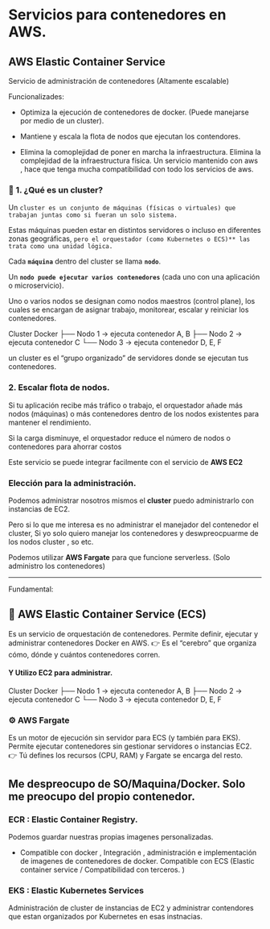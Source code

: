 # Servicios para contenedores en AWS. 

## **AWS Elastic Container Service** 

Servicio de administración  de contenedores (Altamente escalable)

Funcionalizades:

- Optimiza la ejecución de contenedores de docker. (Puede manejarse por medio de un cluster). 

- Mantiene y escala la flota de nodos que ejecutan los  contendores. 

- Elimina la comoplejidad de poner en marcha la infraestructura.  Elimina la complejidad de la infraestructura física. Un servicio mantenido con aws , hace que tenga mucha compatibilidad con todo los servicios de aws. 


### 🧩 1. ¿Qué es un cluster?

Un ``cluster es un conjunto de máquinas (físicas o virtuales) que trabajan juntas como si fueran un solo sistema.``

Estas máquinas pueden estar en distintos servidores o incluso en diferentes zonas geográficas, ``pero el orquestador (como Kubernetes o ECS)** las trata como una unidad lógica.``

Cada **``máquina``** dentro del cluster se llama **``nodo``**.

Un **``nodo puede ejecutar varios contenedores``** (cada uno con una aplicación o microservicio).

Uno o varios nodos se designan como nodos maestros (control plane), los cuales se encargan de asignar trabajo, monitorear, escalar y reiniciar los contenedores.


Cluster Docker
├── Nodo 1 → ejecuta contenedor A, B
├── Nodo 2 → ejecuta contenedor C
└── Nodo 3 → ejecuta contenedor D, E, F

un cluster es el “grupo organizado” de servidores donde se ejecutan tus contenedores.

### 2. Escalar flota de nodos. 
Si tu aplicación recibe más tráfico o trabajo, el orquestador añade más nodos (máquinas) o más contenedores dentro de los nodos existentes para mantener el rendimiento.

Si la carga disminuye, el orquestador reduce el número de nodos o contenedores para ahorrar costos

Este servicio se puede integrar facilmente con el servicio de **AWS EC2**


### Elección para la administración. 

Podemos administrar nosotros mismos el **cluster** puedo administrarlo con instancias  de EC2. 

Pero si lo que me interesa es no administrar el manejador del contenedor el cluster, Si yo solo quiero manejar los contenedores y deswpreocpuarme de los nodos cluster , so etc. 

Podemos utilizar **AWS Fargate** para que funcione serverless. (Solo administro los contenedores)

-----
Fundamental: 

## 🐳 AWS Elastic Container Service (ECS)

Es un servicio de orquestación de contenedores.
Permite definir, ejecutar y administrar contenedores Docker en AWS.
👉 Es el “cerebro” que organiza cómo, dónde y cuántos contenedores corren.

#### Y Utilizo EC2 para administrar.

Cluster Docker
├── Nodo 1 → ejecuta contenedor A, B
├── Nodo 2 → ejecuta contenedor C
└── Nodo 3 → ejecuta contenedor D, E, F

### ⚙️ AWS Fargate

Es un motor de ejecución sin servidor para ECS (y también para EKS).
Permite ejecutar contenedores sin gestionar servidores o instancias EC2.
👉 Tú defines los recursos (CPU, RAM) y Fargate se encarga del resto.

Me despreocupo de SO/Maquina/Docker. **Solo me preocupo del propio contenedor.**
----


### ECR : Elastic Container Registry. 

Podemos guardar nuestras propias imagenes personalizadas. 

- Compatible con docker , Integración , administración e implementación de imagenes de contenedores de docker. Compatible con ECS (Elastic container service / Compatibilidad con terceros. )

### EKS : Elastic Kubernetes Services 

Administración de cluster  de instancias de EC2 y administrar contendores que estan organizados por Kubernetes en esas instnacias. 
